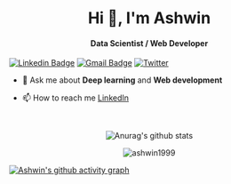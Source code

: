 <h1 align="center">Hi 👋, I'm Ashwin</h1>

<h4 align="center">Data Scientist / Web Developer</h4>

[![Linkedin Badge](https://img.shields.io/badge/-ashwinbala1999-blue?style=flat-square&logo=Linkedin&logoColor=white&link=https://www.linkedin.com/in/ashwin-bala1999/)](https://www.linkedin.com/in/ashwin-bala1999/) [![Gmail Badge](https://img.shields.io/badge/-ashwinbala1999@gmail.com-c14438?style=flat-square&logo=Gmail&logoColor=white&link=mailto:ashwinbala1999@gmail.com)](mailto:ashwinbala1999@gmail.com) [![Twitter](https://img.shields.io/twitter/url/https/twitter.com/AshwinBala14.svg?style=social&label=Follow%20%40AshwinBala14)](https://twitter.com/AshwinBala14)

- 💬 Ask me about **Deep learning** and **Web development**

- 📫 How to reach me [LinkedIn](https://www.linkedin.com/in/ashwin-bala1999/  )

<br>

<p align="center">
  <img align="center" src="https://github-readme-stats.anuraghazra1.vercel.app/api?username=ashwin1999&show_icons=true&include_all_commits=true&theme=material-palenight" alt="Anurag's github stats" />
</p>

<p align="center">
  <img align="center" src="https://github-readme-streak-stats.herokuapp.com/?user=ashwin1999&theme=material-palenight" alt="ashwin1999" />
</p>

[![Ashwin's github activity graph](https://activity-graph.herokuapp.com/graph?username=ashwin1999&theme=react-light)](https://github.com/ashwin1999)
